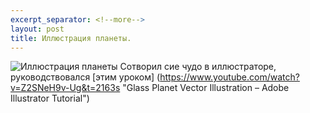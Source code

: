 ```yaml
---
excerpt_separator: <!--more-->
layout: post
title: Иллюстрация планеты.
---
```

![Иллюстрация планеты](https://ulmsklv.github.io/images/Planet.png "Иллюстрация планеты")
Сотворил сие чудо в иллюстраторе, руководствовался [этим уроком] (https://www.youtube.com/watch?v=Z2SNeH9v-Ug&t=2163s "Glass Planet Vector Illustration – Adobe Illustrator Tutorial")   
<!--more-->
